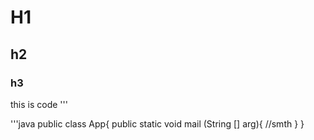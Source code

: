 # H1
## h2
### h3

this is code
'''

'''java
public class App{
  public static void mail (String [] arg){
   //smth
 }
}
